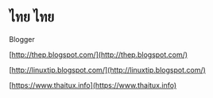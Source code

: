 # ไทย ไทย

Blogger

[http://thep.blogspot.com/](http://thep.blogspot.com/)

[http://linuxtip.blogspot.com/](http://linuxtip.blogspot.com/)

[https://www.thaitux.info](https://www.thaitux.info)  


